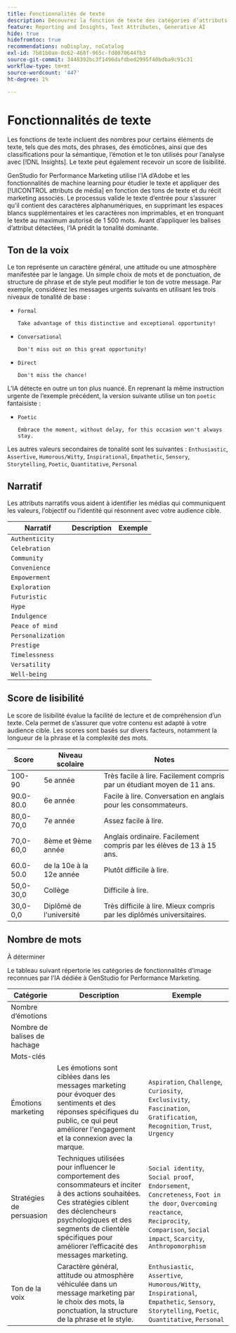 ```yaml
---
title: Fonctionnalités de texte
description: Découvrez la fonction de texte des catégories d’attributs utilisées dans GenStudio for Performance Marketing.
feature: Reporting and Insights, Text Attributes, Generative AI
hide: true
hidefromtoc: true
recommendations: noDisplay, noCatalog
exl-id: 7b81b0ae-0c62-468f-965c-fd8070644fb3
source-git-commit: 3448392bc3f1496dafdbed2995f40bdba9c91c31
workflow-type: tm+mt
source-wordcount: '447'
ht-degree: 1%

---
```


# Fonctionnalités de texte

Les fonctions de texte incluent des nombres pour certains éléments de texte, tels que des mots, des phrases, des émoticônes, ainsi que des classifications pour la sémantique, l’émotion et le ton utilisés pour l’analyse avec [!DNL Insights]. Le texte peut également recevoir un score de lisibilité.

GenStudio for Performance Marketing utilise l’IA d’Adobe et les fonctionnalités de machine learning pour étudier le texte et appliquer des [!UICONTROL attributs de média] en fonction des tons de texte et du récit marketing associés. Le processus valide le texte d’entrée pour s’assurer qu’il contient des caractères alphanumériques, en supprimant les espaces blancs supplémentaires et les caractères non imprimables, et en tronquant le texte au maximum autorisé de 1 500 mots. Avant d’appliquer les balises d’attribut détectées, l’IA prédit la tonalité dominante.

## Ton de la voix

Le ton représente un caractère général, une attitude ou une atmosphère manifestée par le langage. Un simple choix de mots et de ponctuation, de structure de phrase et de style peut modifier le ton de votre message. Par exemple, considérez les messages urgents suivants en utilisant les trois niveaux de tonalité de base :

- `Formal`

  ```
  Take advantage of this distinctive and exceptional opportunity!
  ```

- `Conversational`

  ```
  Don't miss out on this great opportunity!
  ```

- `Direct`

  ```
  Don't miss the chance!
  ```

L’IA détecte en outre un ton plus nuancé. En reprenant la même instruction urgente de l’exemple précédent, la version suivante utilise un ton `poetic` fantaisiste :

- `Poetic`

  ```
  Embrace the moment, without delay, for this occasion won't always stay.
  ```

Les autres valeurs secondaires de tonalité sont les suivantes : `Enthusiastic`, `Assertive`, `Humorous/Witty`, `Inspirational`, `Empathetic`, `Sensory`, `Storytelling`, `Poetic`, `Quantitative`, `Personal`

## Narratif

Les attributs narratifs vous aident à identifier les médias qui communiquent les valeurs, l’objectif ou l’identité qui résonnent avec votre audience cible.

| Narratif | Description | Exemple |
| ----------------- | ----------- | ------- |
| `Authenticity` |             |         |
| `Celebration` |             |         |
| `Community` |             |         |
| `Convenience` |             |         |
| `Empowerment` |             |         |
| `Exploration` |             |         |
| `Futuristic` |             |         |
| `Hype` |             |         |
| `Indulgence` |             |         |
| `Peace of mind` |             |         |
| `Personalization` |             |         |
| `Prestige` |             |         |
| `Timelessness` |             |         |
| `Versatility` |             |         |
| `Well-being` |             |         |

## Score de lisibilité

Le score de lisibilité évalue la facilité de lecture et de compréhension d’un texte. Cela permet de s’assurer que votre contenu est adapté à votre audience cible. Les scores sont basés sur divers facteurs, notamment la longueur de la phrase et la complexité des mots.

| Score | Niveau scolaire | Notes |
| ----------- | ------------------ | ------------------------------------------------------------------------- |
| 100-90 | 5e année | Très facile à lire. Facilement compris par un étudiant moyen de 11 ans. |
| 90.0-80.0 | 6e année | Facile à lire. Conversation en anglais pour les consommateurs. |
| 80,0-70,0 | 7e année | Assez facile à lire. |
| 70,0-60,0 | 8ème et 9ème année | Anglais ordinaire. Facilement compris par les élèves de 13 à 15 ans. |
| 60.0-50.0 | de la 10e à la 12e année | Plutôt difficile à lire. |
| 50,0-30,0 | Collège | Difficile à lire. |
| 30,0-0,0 | Diplômé de l&#39;université | Très difficile à lire. Mieux compris par les diplômés universitaires. |

## Nombre de mots

À déterminer

Le tableau suivant répertorie les catégories de fonctionnalités d’image reconnues par l’IA dédiée à GenStudio for Performance Marketing.

| Catégorie | Description | Exemple |
| -------------------- | ------------- | --------------------- |
| Nombre d’émotions |             |        |
| Nombre de balises de hachage |             |        |
| Mots-clés |             |        |
| Émotions marketing | Les émotions sont ciblées dans les messages marketing pour évoquer des sentiments et des réponses spécifiques du public, ce qui peut améliorer l&#39;engagement et la connexion avec la marque. | `Aspiration`, `Challenge`, `Curiosity`, `Exclusivity`, `Fascination`, `Gratification`, `Recognition`, `Trust`, `Urgency` |
| Stratégies de persuasion | Techniques utilisées pour influencer le comportement des consommateurs et inciter à des actions souhaitées. Ces stratégies ciblent des déclencheurs psychologiques et des segments de clientèle spécifiques pour améliorer l’efficacité des messages marketing. | `Social identity`, `Social proof`, `Endorsement`, `Concreteness`, `Foot in the door`, `Overcoming reactance`, `Reciprocity`, `Comparison`, `Social impact`, `Scarcity`, `Anthropomorphism` |
| Ton de la voix | Caractère général, attitude ou atmosphère véhiculée dans un message marketing par le choix des mots, la ponctuation, la structure de la phrase et le style. | `Enthusiastic`, `Assertive`, `Humorous/Witty`, `Inspirational`, `Empathetic`, `Sensory`, `Storytelling`, `Poetic`, `Quantitative`, `Personal` |
